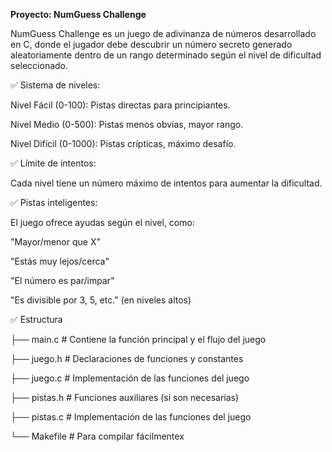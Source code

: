 **Proyecto: NumGuess Challenge**

NumGuess Challenge es un juego de adivinanza de números desarrollado en C, donde el jugador debe descubrir un número secreto generado aleatoriamente dentro de un rango determinado según el nivel de dificultad seleccionado.

✅ Sistema de niveles:

Nivel Fácil (0-100): Pistas directas para principiantes.

Nivel Medio (0-500): Pistas menos obvias, mayor rango.

Nivel Difícil (0-1000): Pistas crípticas, máximo desafío.


✅ Límite de intentos:

Cada nivel tiene un número máximo de intentos para aumentar la dificultad.


✅ Pistas inteligentes:

El juego ofrece ayudas según el nivel, como:

"Mayor/menor que X"

"Estás muy lejos/cerca"

"El número es par/impar"

"Es divisible por 3, 5, etc." (en niveles altos)

✅ Estructura

├── main.c            # Contiene la función principal y el flujo del juego

├── juego.h           # Declaraciones de funciones y constantes

├── juego.c           # Implementación de las funciones del juego

├── pistas.h          # Funciones auxiliares (si son necesarias)

├── pistas.c          # Implementación de las funciones del juego

└── Makefile          # Para compilar fácilmentex
